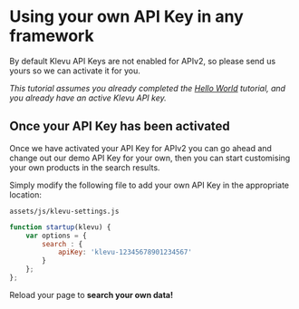 # Using your own API Key in any framework

By default Klevu API Keys are not enabled for APIv2,
so please send us yours so we can activate it for you.

_This tutorial assumes you already completed the
[Hello World](/getting-started/1-hello-world/custom)
tutorial, and you already have an active Klevu API key._

## Once your API Key has been activated

Once we have activated your API Key for APIv2 you can go ahead and change out
our demo API Key for your own, then you can start customising your own products
in the search results.

Simply modify the following file to add your own API Key in the appropriate location:

`assets/js/klevu-settings.js` 

```js
function startup(klevu) {
    var options = {
        search : {
            apiKey: 'klevu-12345678901234567'
        }
    };
};
```

Reload your page to **search your own data!**
